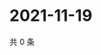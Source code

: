 # 2021-11-19

共 0 条

<!-- BEGIN WEIBO -->
<!-- 最后更新时间 Fri Nov 19 2021 17:11:48 GMT+0800 (China Standard Time) -->

<!-- END WEIBO -->
